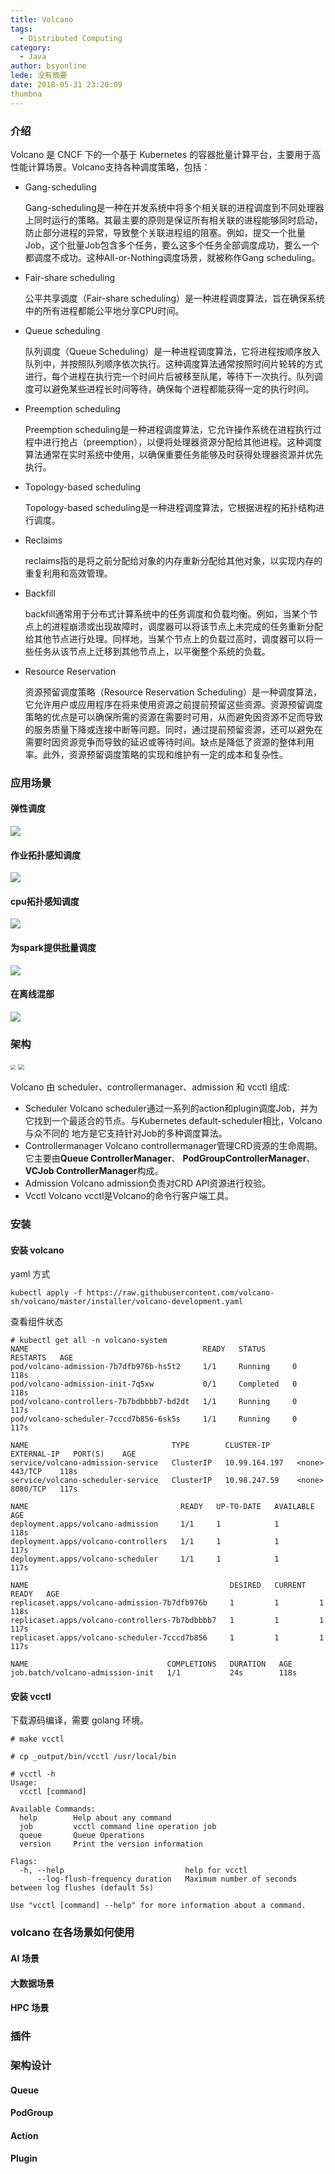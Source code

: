 ```yaml
---
title: Volcano
tags:
  - Distributed Computing
category:
  - Java
author: bsyonline
lede: 没有摘要
date: 2018-05-31 23:20:09
thumbna
---
```


### 介绍

Volcano 是 CNCF 下的一个基于 Kubernetes 的容器批量计算平台，主要用于高性能计算场景。Volcano支持各种调度策略，包括：

- Gang-scheduling

  Gang-scheduling是一种在并发系统中将多个相关联的进程调度到不同处理器上同时运行的策略。其最主要的原则是保证所有相关联的进程能够同时启动，防止部分进程的异常，导致整个关联进程组的阻塞。例如，提交一个批量Job，这个批量Job包含多个任务，要么这多个任务全部调度成功，要么一个都调度不成功。这种All-or-Nothing调度场景，就被称作Gang scheduling。

- Fair-share scheduling

  公平共享调度（Fair-share scheduling）是一种进程调度算法，旨在确保系统中的所有进程都能公平地分享CPU时间。

- Queue scheduling

  队列调度（Queue Scheduling）是一种进程调度算法，它将进程按顺序放入队列中，并按照队列顺序依次执行。这种调度算法通常按照时间片轮转的方式进行，每个进程在执行完一个时间片后被移至队尾，等待下一次执行。队列调度可以避免某些进程长时间等待，确保每个进程都能获得一定的执行时间。

- Preemption scheduling

  Preemption scheduling是一种进程调度算法，它允许操作系统在进程执行过程中进行抢占（preemption），以便将处理器资源分配给其他进程。这种调度算法通常在实时系统中使用，以确保重要任务能够及时获得处理器资源并优先执行。

- Topology-based scheduling

  Topology-based scheduling是一种进程调度算法，它根据进程的拓扑结构进行调度。

- Reclaims

  reclaims指的是将之前分配给对象的内存重新分配给其他对象，以实现内存的重复利用和高效管理。

- Backfill

  backfill通常用于分布式计算系统中的任务调度和负载均衡。例如，当某个节点上的进程崩溃或出现故障时，调度器可以将该节点上未完成的任务重新分配给其他节点进行处理。同样地，当某个节点上的负载过高时，调度器可以将一些任务从该节点上迁移到其他节点上，以平衡整个系统的负载。

- Resource Reservation

  资源预留调度策略（Resource Reservation Scheduling）是一种调度算法，它允许用户或应用程序在将来使用资源之前提前预留这些资源。资源预留调度策略的优点是可以确保所需的资源在需要时可用，从而避免因资源不足而导致的服务质量下降或连接中断等问题。同时，通过提前预留资源，还可以避免在需要时因资源竞争而导致的延迟或等待时间。缺点是降低了资源的整体利用率。此外，资源预留调度策略的实现和维护有一定的成本和复杂性。



### 应用场景

#### 弹性调度

![](D:\Dev\hexo\source\_posts\images\弹性调度.png)

#### 作业拓扑感知调度

![](D:\Dev\hexo\source\_posts\images\拓扑感知调度.png)



#### cpu拓扑感知调度

![](D:\Dev\hexo\source\_posts\images\cpu拓扑感知调度.png)



#### 为spark提供批量调度

![](D:\Dev\hexo\source\_posts\images\为spark提供批量调度.png)



#### 在离线混部

![](D:\Dev\hexo\source\_posts\images\在离线混部.png)



### 架构

<img src="D:\Dev\hexo\source\_posts\images\volcano系统架构.png" style="zoom:50%;" />

<img src="D:\Dev\hexo\source\_posts\images\volcano架构.png" style="zoom:60%;" />

Volcano 由 scheduler、controllermanager、admission 和 vcctl 组成:

- Scheduler Volcano scheduler通过一系列的action和plugin调度Job，并为它找到一个最适合的节点。与Kubernetes default-scheduler相比，Volcano与众不同的 地方是它支持针对Job的多种调度算法。
- Controllermanager Volcano controllermanager管理CRD资源的生命周期。它主要由**Queue ControllerManager**、 **PodGroupControllerManager**、 **VCJob ControllerManager**构成。
- Admission Volcano admission负责对CRD API资源进行校验。
- Vcctl Volcano vcctl是Volcano的命令行客户端工具。

### 安装

#### 安装 volcano

yaml 方式

```
kubectl apply -f https://raw.githubusercontent.com/volcano-sh/volcano/master/installer/volcano-development.yaml
```

查看组件状态

```
# kubectl get all -n volcano-system   
NAME                                       READY   STATUS      RESTARTS   AGE
pod/volcano-admission-7b7dfb976b-hs5t2     1/1     Running     0          118s
pod/volcano-admission-init-7q5xw           0/1     Completed   0          118s
pod/volcano-controllers-7b7bdbbbb7-bd2dt   1/1     Running     0          117s
pod/volcano-scheduler-7cccd7b856-6sk5s     1/1     Running     0          117s

NAME                                TYPE        CLUSTER-IP      EXTERNAL-IP   PORT(S)    AGE
service/volcano-admission-service   ClusterIP   10.99.164.197   <none>        443/TCP    118s
service/volcano-scheduler-service   ClusterIP   10.98.247.59    <none>        8080/TCP   117s

NAME                                  READY   UP-TO-DATE   AVAILABLE   AGE
deployment.apps/volcano-admission     1/1     1            1           118s
deployment.apps/volcano-controllers   1/1     1            1           117s
deployment.apps/volcano-scheduler     1/1     1            1           117s

NAME                                             DESIRED   CURRENT   READY   AGE
replicaset.apps/volcano-admission-7b7dfb976b     1         1         1       118s
replicaset.apps/volcano-controllers-7b7bdbbbb7   1         1         1       117s
replicaset.apps/volcano-scheduler-7cccd7b856     1         1         1       117s

NAME                               COMPLETIONS   DURATION   AGE
job.batch/volcano-admission-init   1/1           24s        118s
```

#### 安装 vcctl

下载源码编译，需要 golang 环境。

```
# make vcctl

# cp _output/bin/vcctl /usr/local/bin

# vcctl -h
Usage:
  vcctl [command]

Available Commands:
  help        Help about any command
  job         vcctl command line operation job
  queue       Queue Operations
  version     Print the version information

Flags:
  -h, --help                           help for vcctl
      --log-flush-frequency duration   Maximum number of seconds between log flushes (default 5s)

Use "vcctl [command] --help" for more information about a command.
```



### volcano 在各场景如何使用

#### AI 场景



#### 大数据场景



#### HPC 场景



### 插件



### 架构设计

#### Queue



#### PodGroup



#### Action



#### Plugin